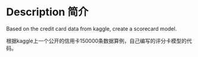 # Description 简介

Based on the credit card data from kaggle, create a scorecard model.

根据kaggle上一个公开的信用卡150000条数据算例，自己编写的评分卡模型的代码。
